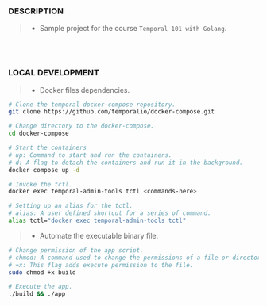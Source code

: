 ### DESCRIPTION
> - Sample project for the course `Temporal 101 with Golang`.

<br />
<br />



### LOCAL DEVELOPMENT
> - Docker files dependencies.
```bash
# Clone the temporal docker-compose repository.
git clone https://github.com/temporalio/docker-compose.git

# Change directory to the docker-compose.
cd docker-compose

# Start the containers
# up: Command to start and run the containers.
# d: A flag to detach the containers and run it in the background.
docker compose up -d

# Invoke the tctl.
docker exec temporal-admin-tools tctl <commands-here>

# Setting up an alias for the tctl.
# alias: A user defined shortcut for a series of command.
alias tctl="docker exec temporal-admin-tools tctl"
```

> - Automate the executable binary file.

```bash
# Change permission of the app script.
# chmod: A command used to change the permissions of a file or directory.
# +x: This flag adds execute permission to the file.
sudo chmod +x build

# Execute the app.
./build && ./app
```
